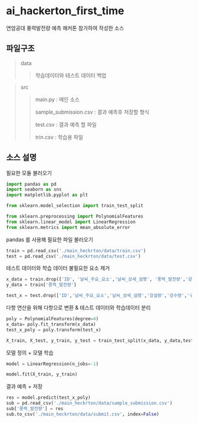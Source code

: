 # ai_hackerton_first_time
연암공대 풍력발전량 예측 해커톤 참가하여 작성한 소스

파일구조
-----------
>data
>>학습데이터와 테스트 데이터 백업

>src
>>main.py : 메인 소스
>>
>>sample_submission.csv : 결과 예측후 저장할 형식
>>
>>test.csv : 결과 예측 할 파일
>>
>>trin.csv : 학습용 파일
>>

소스 설명
--------------
필요한 모듈 불러오기
```py
import pandas as pd
import seaborn as sns
import matplotlib.pyplot as plt

from sklearn.model_selection import train_test_split

from sklearn.preprocessing import PolynomialFeatures
from sklearn.linear_model import LinearRegression
from sklearn.metrics import mean_absolute_error
```

pandas 를 사용해 필요한 파일 불러오기
```py
train = pd.read_csv('./main_heckrton/data/train.csv')
test = pd.read_csv('./main_heckrton/data/test.csv')
```

테스트 데이터와 학습 데이터 불필요한 요소 제거
```py
x_data = train.drop(['ID', '날씨_주요_요소','날씨_상세_설명', '풍력_발전량','강설량','강수량','구름_밀집도','풍향'], axis=1)
y_data = train['풍력_발전량']

test_x = test.drop(['ID','날씨_주요_요소','날씨_상세_설명','강설량','강수량','구름_밀집도','풍향'],axis=1)
```

다항 연산을 위해 다항으로 변환 & 테스트 데이터와 학습데이터 분리
```py
poly = PolynomialFeatures(degree=4)
x_data= poly.fit_transform(x_data)
test_x_poly = poly.transform(test_x)

X_train, X_test, y_train, y_test = train_test_split(x_data, y_data,test_size = 0.2,shuffle=True, random_state=42)
```

모델 정의 + 모델 학습
```py
model = LinearRegression(n_jobs=-1) 

model.fit(X_train, y_train)
```

결과 예측 + 저장
```py
res = model.predict(test_x_poly)
sub = pd.read_csv('./main_heckrton/data/sample_submission.csv')
sub['풍력_발전량'] = res
sub.to_csv('./main_heckrton/data/submit.csv', index=False)
```

